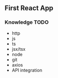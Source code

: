 ## First React App

### Knowledge TODO
- http
- js
- ts
- jsx/tsx
- node
- git
- axios
- API integration
